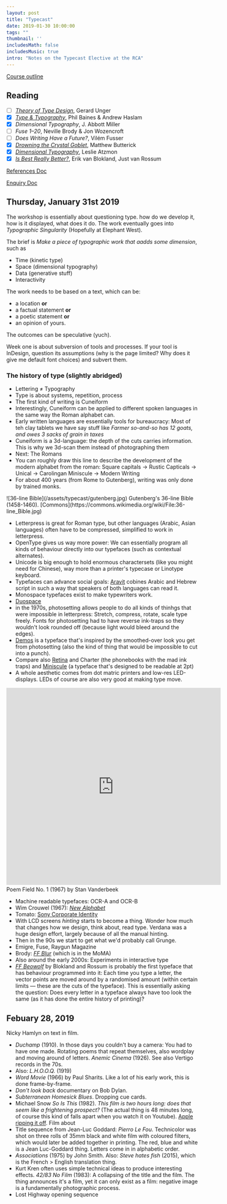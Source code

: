 ```yaml
---
layout: post
title: "Typecast"
date: 2019-01-30 10:00:00
tags: ""
thumbnail: ''
includesMath: false
includesMusic: true
intro: "Notes on the Typecast Elective at the RCA"
---
```


[Course outline](http://rcade.rca.ac.uk/pluginfile.php/69316/mod_resource/content/3/Expanded%20Practice%20-%20Spring%20Term%202019.pdf)

## Reading
- [ ] *[Theory of Type Design](https://www.amazon.co.uk/Theory-Type-Design-Gerard-Unger/dp/9462084408/ref=sr_1_1?ie=UTF8&qid=1549217495&sr=8-1&keywords=Theory+of+Type+Design)*, Gerard Unger
- [x] *[Type & Typography](http://library.rca.ac.uk/client/2015/search/results?qu=Type+%26+Typography&te=ILS#)*, Phil Baines & Andrew Haslam
- [x] *Dimensional Typography*, J. Abbott Miller
- [ ] *Fuse 1–20*, Neville Brody & Jon Wozencroft
- [ ] *Does Writing Have a Future?*, Vilém Fusser
- [x] *[Drowning the Crystal Goblet](https://practicaltypography.com/drowning-the-crystal-goblet.html)*, Matthew Butterick
- [x] *[Dimensional Typography](http://www.eyemagazine.com/blog/post/dimensional-typography)*, Leslie Atzmon
- [x] *[Is Best Really Better?](http://letterror.com/articles/is-best-really-better.html)*, Erik van Blokland, Just van Rossum

[References Doc](https://docs.google.com/document/d/1ENURWyF-r-HDoEKIpoMzVs1wMuL6cijbLwurojOYcM8/edit)

[Enquiry Doc](https://docs.google.com/document/d/14aemrAxaS6A9qcnpsV8QG-AJRa4DZpghiX0tYCDIYtY/edit)

## Thursday, January 31st 2019

The workshop is essentially about questioning type. how do we develop it, how is it displayed, what does it do. The work eventually goes into *Typographic Singularity* (Hopefully at Elephant West).

The brief is *Make a piece of typographic work that aadds some dimension*, such as

- Time (kinetic type)
- Space (dimensional typography)
- Data (generative stuff)
- Interactivity

The work needs to be based on a text, which can be:
 
- a location **or**
- a factual statement **or**
- a poetic statement **or**
- an opinion of yours.

The outcomes can be speculative (yuch).

Week one is about subversion of tools and processes. If your tool is InDesign, question its assumptions (why is the page limited? Why does it give me default font choices) and subvert them.

### The history of type (slightly abridged)

- Lettering ≠ Typography
- Type is about systems, repetition, process
- The first kind of writing is Cuneiform
- Interestingly, Cuneiform can be applied to different spoken languages in the same way the Roman alphabet can.
- Early written languages are essentially tools for bureaucracy: Most of teh clay tablets we have say stuff like *Farmer so-and-so has 12 goats, and owes 3 sacks of grain in taxes*
- Cuneiform is a 3d-language: the depth of the cuts carries information. This is why we 3d-scan them instead of photographing them
- Next: The Romans
- You can roughly draw this line to describe the development of the modern alphabet from the roman: Square capitals → Rustic Capticals → Unical → Carolingan Miniscule → Modern Writing
- For about 400 years (from Rome to Gutenberg), writing was only done by trained monks.

<div class='full' markdown='1'>
![36-line Bible](/assets/typecast/gutenberg.jpg)
Gutenberg's 36-line Bible (1458-1460). [Commons](https://commons.wikimedia.org/wiki/File:36-line_Bible.jpg)
</div>

- Letterpress is great for Roman type, but other languages (Arabic, Asian languages) often have to be compressed, simplified to work in letterpress.
- OpenType gives us way more power: We can essentially program all kinds of behaviour directly into our typefaces (such as contextual alternates).
- Unicode is big enough to hold enormous charactersets (like you might need for Chinese), way more than a printer's typecase or Linotype keyboard.
- Typefaces can advance social goals: [Aravit](https://www.aravrit.com/) cobines Arabic and Hebrew script in such a way that speakers of both languages can read it.
- Monospace typefaces exist to make typewriters work.
- [Duospace](https://ia.net/topics/in-search-of-the-perfect-writing-font)
- in the 1970s, photosetting allows people to do all kinds of thinhgs that were impossible in letterpress: Stretch, compress, rotate, scale type freely. Fonts for photosetting had to have reverse ink-traps so they wouldn't look rounded off (because light would bleed around the edges).
- [Demos](https://typographica.org/typeface-reviews/demos-next/) is a typeface that's inspired by the smoothed-over look you get from photosetting (also the kind of thing that would be impossible to cut into a punch).
- Compare also [Retina](https://frerejones.com/families/retina) and Charter (the phonebooks with the mad ink traps) and [Miniscule](https://typographica.org/typeface-reviews/minuscule/) (a typeface that's designed to be readable at 2pt)
- A whole aesthetic comes from dot matric printers and low-res LED-displays. LEDs of course are also very good at making type move.

<p>
<iframe width="560" height="515" src="https://www.youtube.com/embed/OsNmrCgwwQM" frameborder="0" allow="accelerometer; autoplay; encrypted-media; gyroscope; picture-in-picture" allowfullscreen></iframe>
Poem Field No. 1 (1967) by Stan Vanderbeek
</p>

- Machine readable typefaces: OCR-A and OCR-B
- Wim Crouwel (1967): *[New Alphabet](https://www.moma.org/collection/works/139322)*
- Tomato: [Sony Corporate Identity](https://vimeo.com/239379931)
- With LCD screens *hinting* starts to become a thing. Wonder how much that changes how we design, think about, read type. Verdana was a huge design effort, largely because of all the manual hinting.
- Then in the 90s we start to get what we'd probably call Grunge.
- Emigre, Fuse, Raygun Magazine
- Brody: *[FF Blur](https://www.moma.org/collection/works/139325)* (which is in the MoMA)
- Also around the early 2000s: Experiments in interactive type
- *[FF Beowolf](https://www.moma.org/collection/works/139326)* by Blokland and Rossum is probably the first typeface that has behaviour programmed into it: Each time you type a letter, the vector points are moved around by a randomised amount (within certain limits — these are the cuts of the typeface). This is essentially asking the question: Does every letter in a typeface always have too look the same (as it has done the entire history of printing)?

## Febuary 28, 2019

Nicky Hamlyn on text in film.

- *Duchamp* (1910). In those days you couldn't buy a camera: You had to have one made. Rotating poems that repeat themselves, also wordplay and moving around of letters. *Anemic Cinema* (1926). See also Vertigo records in the 70s.
- Also: *L.H.O.O.Q.* (1919)
- *Word Movie* (1966) by Paul Sharits. Like a lot of his early work, this is done frame-by-frame.
- *Don't look back* documentary on Bob Dylan.
- *Subterranean Homesick Blues*. Dropping cue cards.
- Michael Snow *So Is This* (1982). *This film is two hours long: does that seem like a frightening prospect?* (The actual thing is 48 minutes long, of course this kind of falls apart when you watch it on Youtube). [Apple ripping it off](https://www.youtube.com/watch?v=iol8n3m88SA). Film about 
- Title sequence from Jean-Luc Goddard: *Pierro Le Fou*. Technicolor was shot on three rolls of 35mm black and white film with coloured filters, which would later be added together in printing. The red, blue and white is a Jean Luc-Goddard thing. Letters come in in alphabetic order.
- *Associations* (1975) by John Smith. Also: *Steve hates fish* (2015), which is the French > English translation thing.
- Kurt Kren often uses simple technical ideas to produce interesting effects. *42/83 No Film* (1983): A collapsing of the title and the film. The thing announces it's a film, yet it can only exist as a film: negative image is a fundamentally photographic process.
- Lost Highway opening sequence